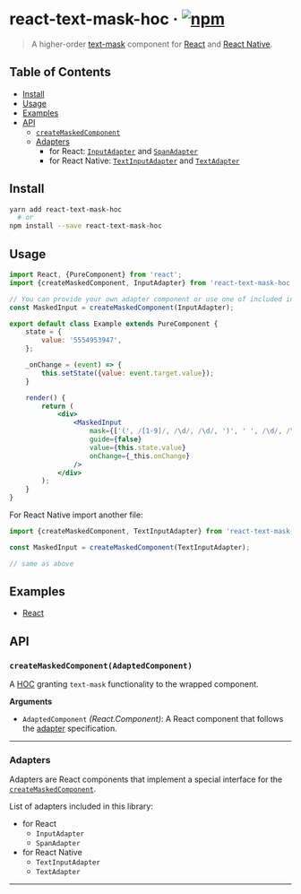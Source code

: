 # react-text-mask-hoc · [![npm](https://img.shields.io/npm/v/react-text-mask-hoc.svg)](https://npm.im/react-text-mask-hoc)

> A higher-order [text-mask](https://github.com/text-mask/text-mask) component for [React](https://facebook.github.io/react/) and [React Native](https://facebook.github.io/react-native/).

## Table of Contents

- [Install](#install)
- [Usage](#usage)
- [Examples](#examples)
- [API](#api)
  - [`createMaskedComponent`](#createmaskedcomponentwrappedcomponent)
  - [Adapters](#adapters)
    - for React: [`InputAdapter`](#inputadapter) and [`SpanAdapter`](#spanadapter)
    - for React Native: [`TextInputAdapter`](#textinputadapter) and [`TextAdapter`](#textadapter)

## Install

```bash
yarn add react-text-mask-hoc
  # or
npm install --save react-text-mask-hoc
```

## Usage

```jsx
import React, {PureComponent} from 'react';
import {createMaskedComponent, InputAdapter} from 'react-text-mask-hoc';

// You can provide your own adapter component or use one of included in the library.
const MaskedInput = createMaskedComponent(InputAdapter);

export default class Example extends PureComponent {
    state = {
        value: '5554953947',
    };

    _onChange = (event) => {
        this.setState({value: event.target.value});
    }

    render() {
        return (
            <div>
                <MaskedInput
                    mask={['(', /[1-9]/, /\d/, /\d/, ')', ' ', /\d/, /\d/, /\d/, '-', /\d/, /\d/, /\d/, /\d/]}
                    guide={false}
                    value={this.state.value}
                    onChange={_this.onChange}
                />
            </div>
        );
    }
}
```

For React Native import another file:
```jsx
import {createMaskedComponent, TextInputAdapter} from 'react-text-mask-hoc/ReactNative';

const MaskedInput = createMaskedComponent(TextInputAdapter);

// same as above
```

## Examples

- [React](https://github.com/Vlad-Zhukov/react-text-mask-hoc/tree/master/examples/react-app/)

## API

### `createMaskedComponent(AdaptedComponent)`

A [HOC](https://facebook.github.io/react/docs/higher-order-components.html) granting `text-mask` functionality to the wrapped component.

__Arguments__

- `AdaptedComponent` _(React.Component)_: A React component that follows the [adapter](#adapters) specification.

---

### Adapters

Adapters are React components that implement a special interface for the [`createMaskedComponent`](#createmaskedcomponentwrappedcomponent).

List of adapters included in this library:

- for React
  - `InputAdapter`
  - `SpanAdapter`
- for React Native
  - `TextInputAdapter`
  - `TextAdapter`

---
